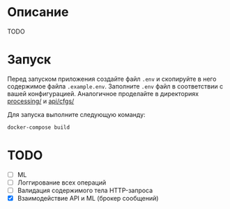 # Описание

TODO

# Запуск

Перед запуском приложения создайте файл `.env` и скопируйте в него содержимое файла `.example.env`. Заполните `.env` файл в соответствии с вашей конфигурацией. Аналогичное проделайте в директориях [processing/](processing/) и [api/cfgs/](api/cfgs/)

Для запуска выполните следующую команду:

```sh
docker-compose build
```

# TODO 

- [ ] ML
- [ ] Логгирование всех операций
- [ ] Валидация содержимого тела HTTP-запроса
- [x] Взаимодействие API и ML (брокер сообщений)
